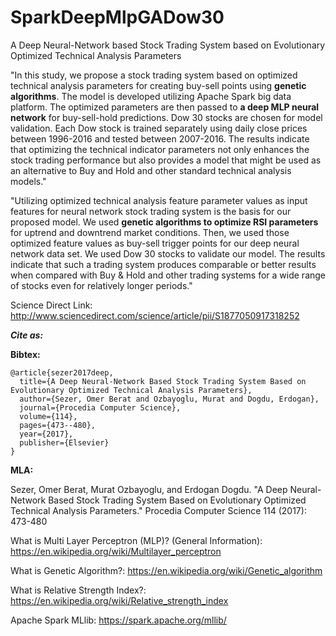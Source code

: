 # SparkDeepMlpGADow30
A Deep Neural-Network based Stock Trading System based on Evolutionary Optimized Technical Analysis Parameters

"In this study, we propose a stock trading system based on optimized technical analysis parameters for creating buy-sell points
using 	__genetic algorithms__. The model is developed utilizing Apache Spark big data platform. The optimized parameters are then
passed to 	__a deep MLP neural network__ for buy-sell-hold predictions. Dow 30 stocks are chosen for model validation. Each Dow
stock is trained separately using daily close prices between 1996-2016 and tested between 2007-2016. The results indicate that
optimizing the technical indicator parameters not only enhances the stock trading performance but also provides a model that
might be used as an alternative to Buy and Hold and other standard technical analysis models." 


"Utilizing optimized technical analysis feature parameter values as input features for neural network stock trading
system is the basis for our proposed model. We used 	__genetic algorithms to optimize RSI parameters__ for uptrend and
downtrend market conditions. Then, we used those optimized feature values as buy-sell trigger points for our deep
neural network data set. We used Dow 30 stocks to validate our model. The results indicate that such a trading
system produces comparable or better results when compared with Buy & Hold and other trading systems for a wide
range of stocks even for relatively longer periods."

Science Direct Link: http://www.sciencedirect.com/science/article/pii/S1877050917318252

_**Cite as:**_

**Bibtex:**

```
@article{sezer2017deep,
  title={A Deep Neural-Network Based Stock Trading System Based on Evolutionary Optimized Technical Analysis Parameters},
  author={Sezer, Omer Berat and Ozbayoglu, Murat and Dogdu, Erdogan},
  journal={Procedia Computer Science},
  volume={114},
  pages={473--480},
  year={2017},
  publisher={Elsevier}
}
```

**MLA:**

Sezer, Omer Berat, Murat Ozbayoglu, and Erdogan Dogdu. "A Deep Neural-Network Based Stock Trading System Based on Evolutionary Optimized Technical Analysis Parameters." Procedia Computer Science 114 (2017): 473-480

What is Multi Layer Perceptron (MLP)? (General Information): https://en.wikipedia.org/wiki/Multilayer_perceptron

What is Genetic Algorithm?: https://en.wikipedia.org/wiki/Genetic_algorithm

What is Relative Strength Index?: https://en.wikipedia.org/wiki/Relative_strength_index

Apache Spark MLlib: https://spark.apache.org/mllib/
